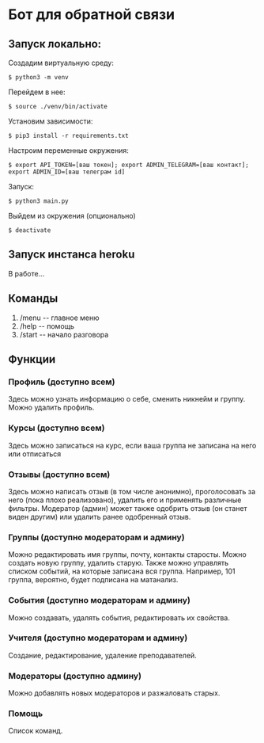 # Бот для обратной связи
## Запуск локально:
Создадим виртуальную среду:
```
$ python3 -m venv
```
Перейдем в нее:
```
$ source ./venv/bin/activate
```
Установим зависимости:
```
$ pip3 install -r requirements.txt
```
Настроим переменные окружения:
```
$ export API_TOKEN=[ваш токен]; export ADMIN_TELEGRAM=[ваш контакт]; export ADMIN_ID=[ваш телеграм id]
```
Запуск:
```
$ python3 main.py 
```
Выйдем из окружения (опционально)
```
$ deactivate
```
## Запуск инстанса heroku
В работе...
## Команды
1. /menu -- главное меню
2. /help -- помощь
3. /start -- начало разговора
## Функции 
### Профиль (доступно всем)
Здесь можно узнать информацию о себе, сменить никнейм и группу. Можно удалить профиль.
### Курсы (доступно всем)
Здесь можно записаться на курс, если ваша группа не записана на него или отписаться
### Отзывы (доступно всем)
Здесь можно написать отзыв (в том числе анонимно), проголосовать за него (пока плохо реализовано),
удалить его и применять различные фильтры. Модератор (админ) может также одобрить отзыв
(он станет виден другим) или удалить ранее одобренный отзыв.  
### Группы (доступно модераторам и админу)
Можно редактировать имя группы, почту, контакты старосты. Можно создать новую группу, удалить старую. 
Также можно управлять списком событий, на которые записана вся группа. 
Например, 101 группа, вероятно, будет подписана на матанализ. 
### События (доступно модераторам и админу)
Можно создавать, удалять события, редактировать их свойства.
### Учителя (доступно модераторам и админу)
Создание, редактирование, удаление преподавателей.
### Модераторы (доступно админу)
Можно добавлять новых модераторов и разжаловать старых.
### Помощь
Список команд.